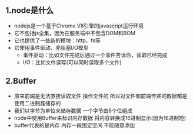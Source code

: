 ## 1.node是什么
  - nodejs是一个基于Chrome V8引擎的javascript运行环境
  - 它不包括js全集，因为在服务端中不包含DOM和BOM
  - 它也提供了一些新的模块：http、fs等
  - 它使用事件驱动、非阻塞I/O模型
    - 事件驱动：比如文件完成后通过一个事件告诉你，读取已经完成
    - I/O：比如文件读写(可以同时读取多个文件)

## 2.Buffer
  - 原来前端是无法直接读取文件 操作文件的 所以对文件和前端传递的数据都是使用二进制磊储存的
  - 我们以字节为单位来储存数据 一个字节由8个位组成
  - node中使用Buffer来标识内存数据 将内容转换成16进制显示(因为16进制短)
  - buffer代表的是内存 内存一段固定空间 不能随意添加



